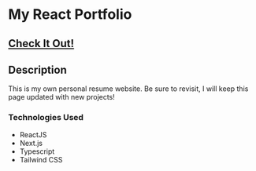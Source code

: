 # My React Portfolio

## [ Check It Out!](https://payne-kerz-personal-website.vercel.app/)

## Description

This is my own personal resume website. Be sure to revisit, I will keep this page updated with new projects!

### Technologies Used

* ReactJS
* Next.js
* Typescript
* Tailwind CSS